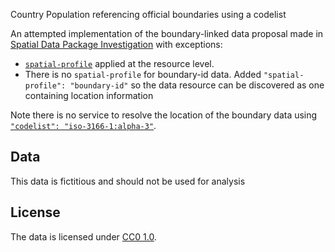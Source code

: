 Country Population referencing official boundaries using a codelist

An attempted implementation of the boundary-linked data proposal made in [Spatial Data Package Investigation](https://research.okfn.org/spatial-data-package-investigation/#preparing-boundary-linked-tabular-data) with exceptions:

-  [`spatial-profile`](https://discuss.okfn.org/t/geo-data-package/6143/26?u=stephen) applied at the resource level.
-  There is no `spatial-profile` for boundary-id data. Added `"spatial-profile": "boundary-id"` so the data resource can be discovered as one containing location information

Note there is no service to resolve the location of the boundary data using [`"codelist": "iso-3166-1:alpha-3"`](https://github.com/Stephen-Gates/data-package-examples/blob/master/sdp-boundary-linked-csv/datapackage.json#L19).

## Data

This data is fictitious and should not be used for analysis

## License

The data is licensed under [CC0 1.0](https://creativecommons.org/publicdomain/zero/1.0/).
